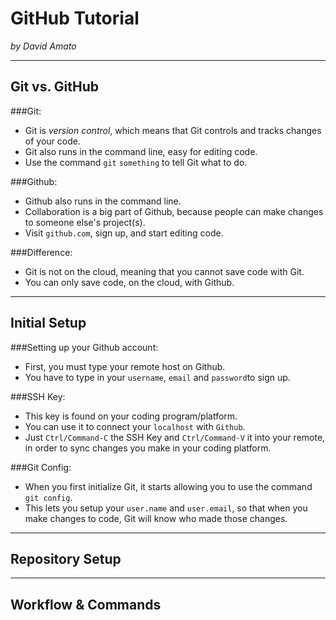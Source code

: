 # GitHub Tutorial

_by David Amato_

---
## Git vs. GitHub
###Git:
* Git is *version control*, which means that Git controls and tracks changes of your code.
* Git also runs in the command line, easy for editing code.
* Use the command `git` `something` to tell Git what to do. 

###Github:
* Github also runs in the command line.
* Collaboration is a big part of Github, because people can make changes to someone else's project(s).
* Visit `github.com`, sign up, and start editing code.

###Difference:
* Git is not on the cloud, meaning that you cannot save code with Git.
* You can only save code, on the cloud, with Github.  


---
## Initial Setup
###Setting up your Github account:
* First, you must type your remote host on Github.
* You have to type in your `username`, `email` and `password`to sign up.

###SSH Key:
* This key is found on your coding program/platform.
* You can use it to connect your `localhost` with `Github`.
* Just `Ctrl/Command-C` the SSH Key and `Ctrl/Command-V` it into your remote, 
in order to sync changes you make in your coding platform.

###Git Config:
* When you first initialize Git, it starts allowing you to use the command `git config`.
* This lets you setup your `user.name` and `user.email`, so that when you make changes to code, Git will know who made those changes. 


---
## Repository Setup



---
## Workflow & Commands